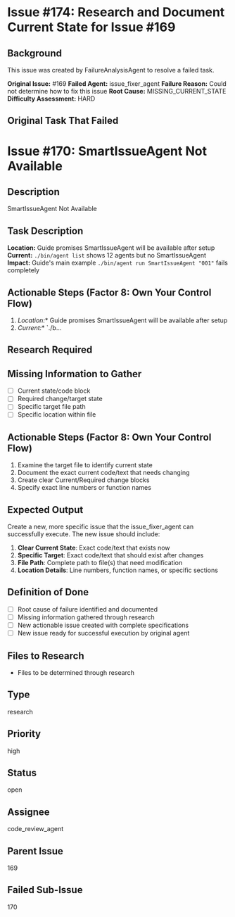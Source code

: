 # Issue #174: Research and Document Current State for Issue #169

## Background
This issue was created by FailureAnalysisAgent to resolve a failed task.

**Original Issue:** #169
**Failed Agent:** issue_fixer_agent
**Failure Reason:** Could not determine how to fix this issue
**Root Cause:** MISSING_CURRENT_STATE
**Difficulty Assessment:** HARD

## Original Task That Failed
# Issue #170: SmartIssueAgent Not Available

## Description
SmartIssueAgent Not Available

## Task Description  
**Location:** Guide promises SmartIssueAgent will be available after setup
**Current:** `./bin/agent list` shows 12 agents but no SmartIssueAgent
**Impact:** Guide's main example `./bin/agent run SmartIssueAgent "001"` fails completely

## Actionable Steps (Factor 8: Own Your Control Flow)
1. *Location:** Guide promises SmartIssueAgent will be available after setup
2. *Current:** `./b...

## Research Required
## Missing Information to Gather
- [ ] Current state/code block
- [ ] Required change/target state
- [ ] Specific target file path
- [ ] Specific location within file

## Actionable Steps (Factor 8: Own Your Control Flow)
1. Examine the target file to identify current state
2. Document the exact current code/text that needs changing
3. Create clear Current/Required change blocks
4. Specify exact line numbers or function names

## Expected Output
Create a new, more specific issue that the issue_fixer_agent can successfully execute. The new issue should include:

1. **Clear Current State**: Exact code/text that exists now
2. **Specific Target**: Exact code/text that should exist after changes
3. **File Path**: Complete path to file(s) that need modification
4. **Location Details**: Line numbers, function names, or specific sections

## Definition of Done
- [ ] Root cause of failure identified and documented
- [ ] Missing information gathered through research
- [ ] New actionable issue created with complete specifications
- [ ] New issue ready for successful execution by original agent

## Files to Research
- Files to be determined through research

## Type
research

## Priority
high

## Status
open

## Assignee
code_review_agent

## Parent Issue
169

## Failed Sub-Issue
170
